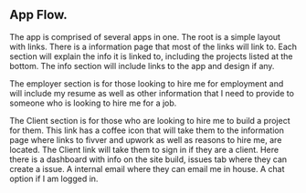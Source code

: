 ## App Flow.
The app is comprised of several apps in one. The root is a simple layout with links. There is a information page that most of the links will link to. Each section will explain the info it is linked to, including the projects listed at the bottom. The info section will include links to the app and design if any. 

The employer section is for those looking to hire me for employment and will include my resume as well as other information that I need to provide to someone who is looking to hire me for a job.

The Client section is for those who are looking to hire me to build a project for them. This link has a coffee icon that will take them to the information page where links to fivver and upwork as well as reasons to hire me, are located. The Client link will take them to sign in if they are a client. Here there is a dashboard with info on the site build, issues tab where they can create a issue. A internal email where they can email me in house. A chat option if I am logged in.